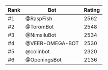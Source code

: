 Rank|Bot|Rating
---|---|---
#1|@RaspFish|2562
#2|@ToromBot|2548
#3|@NimsiluBot|2534
#4|@VEER-OMEGA-BOT|2530
#5|@colinbot|2320
#6|@OpeningsBot|2136
